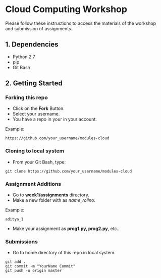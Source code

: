 # Cloud Computing Workshop
Please follow these instructions to access the materials of the workshop and submission of assignments.

## 1. Dependencies
- Python 2.7
- pip
- Git Bash

## 2. Getting Started

### Forking this repo

- Click on the **Fork** Button.
- Select your username.
- You have a repo in your in your account.

Example:
```
https://github.com/your_username/modules-cloud
```

### Cloning to local system

- From your Git Bash, type:
```
git clone https://github.com/your_username/modules-cloud
```

### Assignment Additions

- Go to **week1/assignments** directory.
- Make a new folder with as *name_rollno*.

Example:
```
aditya_1
```
- Make your assignment as **prog1.py, prog2.py**, etc..

### Submissions
- Go to home directory of this repo in local system.
```
git add .
git commit -m "YourName Commit"
git push -u origin master
```
